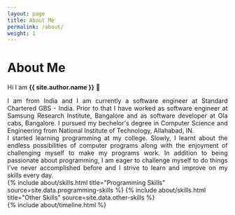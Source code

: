 ```yaml
---
layout: page
title: About Me
permalink: /about/
weight: 1
---
```


# **About Me**

Hi I am **{{ site.author.name }}** :pray:
<div align="justify">
I am from India and I am currently a software engineer at Standard Chartered GBS - India. Prior to that I have worked as software engineer at Samsung Research Institute, Bangalore and as software developer at Ola cabs, Bangalore. I pursued my bechelor's degree in Computer Science and Engineering from National Institute of Technology, Allahabad, IN. 
</div>

<div align="justify">
I started learning programming at my college. Slowly, I learnt about the endless possibilities of computer programs along with the enjoyment of challenging myself to make my programs work. In addition to being passionate about programming, I am eager to challenge myself to do things I've never accomplished before and I strive to learn and improve on my skills every day.
</div>

<div class="row">
{% include about/skills.html title="Programming Skills" source=site.data.programming-skills %}
{% include about/skills.html title="Other Skills" source=site.data.other-skills %}
</div>

<div class="row">
{% include about/timeline.html %}
</div>